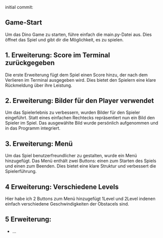 initial commit:

## Game-Start
Um das Dino Game zu starten, führe einfach die main.py-Datei aus. Dies öffnet das Spiel und gibt dir die Möglichkeit, es zu spielen.

## 1. Erweiterung: Score im Terminal zurückgegeben
Die erste Erweiterung fügt dem Spiel einen Score hinzu, der nach dem Verlieren im Terminal ausgegeben wird. Dies bietet den Spielern eine klare Rückmeldung über ihre Leistung.

## 2. Erweiterung: Bilder für den Player verwendet
Um das Spielerlebnis zu verbessern, wurden Bilder für den Spieler eingeführt. Statt eines einfachen Rechtecks repräsentiert nun ein Bild den Spieler im Spiel. Das ausgewählte Bild wurde persönlich aufgenommen und in das Programm integriert.

## 3. Erweiterung: Menü
Um das Spiel benutzerfreundlicher zu gestalten, wurde ein Menü hinzugefügt. Das Menü enthält zwei Buttons: einen zum Starten des Spiels und einen zum Beenden. Dies bietet eine klare Struktur und verbessert die Spielerführung.

## 4 Erweiterung: Verschiedene Levels
Hier habe ich 2 Buttons zum Menü hinzugefügt 1Level und 2Level indenen einfach verschiedene Geschwindigkeiten der Obstacels sind.

## 5 Erweiterung:



* ...